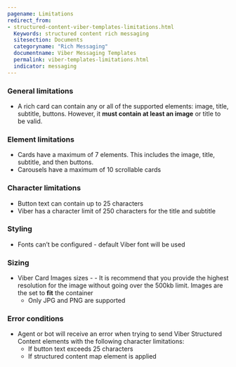 ```yaml
---
pagename: Limitations
redirect_from:
- structured-content-viber-templates-limitations.html
  Keywords: structured content rich messaging
  sitesection: Documents
  categoryname: "Rich Messaging"
  documentname: Viber Messaging Templates
  permalink: viber-templates-limitations.html
  indicator: messaging
---
```


### General limitations

* A rich card can contain any or all of the supported elements: image, title, subtitle, buttons. However, it **must contain at least an image** or title to be valid.

### Element limitations

* Cards have a maximum of 7 elements. This includes the image, title, subtitle, and then buttons. 
* Carousels have a maximum of 10 scrollable cards

### Character limitations

* Button text can contain up to 25 characters
* Viber has a character limit of 250 characters for the title and subtitle

### Styling

* Fonts can’t be configured - default Viber font will be used

### Sizing

* Viber Card Images sizes - - It is recommend that you provide the highest resolution for the image without going over the 500kb limit.  Images are the set to **fit** the container
    * Only JPG and PNG are supported

### Error conditions

* Agent or bot will receive an error when trying to send Viber Structured Content elements with the following character limitations:
    * If  button text exceeds 25 characters
    * If structured content map element is applied
